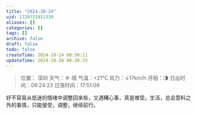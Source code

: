 ```yaml
---
title: "2024-10-24"
uid: 1729731011330
aliases: []
categories: []
tags: []
archive: false
draft: false
todo: false
createTime: 2024-10-24 08:50:11
updateTime: 2024-10-28 08:20:33
---
```


> 位置： 深圳
> 天气：☀️   晴 气温：+21°C 风力：↓17km/h
> 月相：🌗 日出时间：06:24:23 日落时间：17:51:09

好不容易从低迷的情绪中调整回来些，又遇糟心事，真是难受。生活，总会意料之外的事情，只能接受，调整，继续前行。
